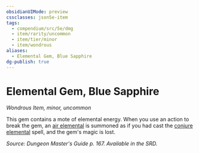 ```yaml
---
obsidianUIMode: preview
cssclasses: json5e-item
tags:
  - compendium/src/5e/dmg
  - item/rarity/uncommon
  - item/tier/minor
  - item/wondrous
aliases:
  - Elemental Gem, Blue Sapphire
dg-publish: true
---
```

# Elemental Gem, Blue Sapphire
*Wondrous Item, minor, uncommon*  


This gem contains a mote of elemental energy. When you use an action to break the gem, an [air elemental](/Admin/CLI/bestiary/elemental/air-elemental.md) is summoned as if you had cast the [conjure elemental](/Admin/CLI/spells/conjure-elemental.md) spell, and the gem's magic is lost.

*Source: Dungeon Master's Guide p. 167. Available in the SRD.*